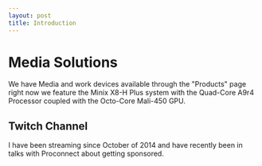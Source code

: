 ```yaml
---
layout: post
title: Introduction
---
```

# Media Solutions
We have Media and work devices available through the "Products" page right now we feature the Minix X8-H Plus system with the Quad-Core A9r4 Processor coupled with the Octo-Core Mali-450 GPU.

## Twitch Channel
I have been streaming since October of 2014 and have recently been in talks with Proconnect about getting sponsored.